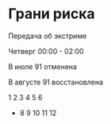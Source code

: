 # Грани риска

Передача об экстриме

Четверг 00:00 - 02:00

В июле 91 отменена

В августе 91 восстановлена

1   2   3   4   5   6
-   8   9   10  11  12
